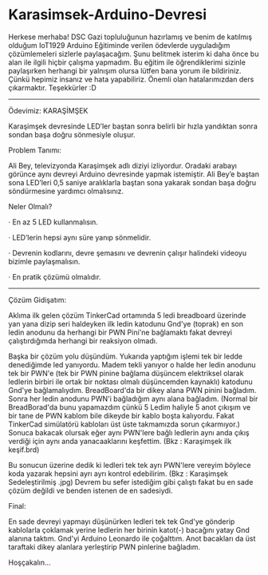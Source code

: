 # Karasimsek-Arduino-Devresi

Herkese merhaba! 
DSC Gazi topluluğunun hazırlamış ve benim de katılmış olduğum IoT1929 Arduino Eğitiminde verilen ödevlerde uyguladığım çözümlemeleri sizlerle paylaşacağım. 
Şunu belitmek isterim ki daha önce bu alan ile ilgili hiçbir çalışma yapmadım. Bu eğitim ile öğrendiklerimi sizinle paylaşırken herhangi bir yalnışım olursa lütfen 
bana yorum ile bildiriniz. Çünkü hepimiz insanız ve hata yapabiliriz. Önemli olan hatalarımızdan ders çıkarmaktır. 
Teşekkürler :D

**************************************************************************

Ödevimiz: KARAŞİMŞEK

Karaşimşek devresinde LED’ler baştan sonra belirli bir hızla yandıktan sonra sondan başa doğru sönmesiyle oluşur.

Problem Tanımı:

Ali Bey, televizyonda Karaşimşek adlı diziyi izliyordur. Oradaki arabayı görünce aynı devreyi Arduino devresinde yapmak istemiştir. 
Ali Bey’e baştan sona LED’leri 0,5 saniye aralıklarla baştan sona yakarak sondan başa doğru söndürmesine yardımcı olmalısınız.

Neler Olmalı?

· En az 5 LED kullanmalısın.

· LED’lerin hepsi aynı süre yanıp sönmelidir.

· Devrenin kodlarını, devre şemasını ve devrenin çalışır halindeki videoyu bizimle paylaşmalısın.

· En pratik çözümü olmalıdır.

**************************************************************************

Çözüm Gidişatım:

Aklıma ilk gelen çözüm TinkerCad ortamında 5 ledi breadboard üzerinde yan yana dizip seri haldeyken ilk ledin katodunu Gnd'ye (toprak) 
en son ledin anodunu da herhangi bir PWN Pini'ne bağlamaktı fakat devreyi çalıştırdığımda herhangi bir reaksiyon olmadı.

Başka bir çözüm yolu düşündüm. Yukarıda yaptığım işlemi tek bir ledde denediğimde led yanıyordu. Madem tekli yanıyor o halde 
her ledin anodunu tek bir PWN'e (tek bir PWN pinine bağlama düşüncem elektriksel olarak ledlerin birbiri ile ortak bir noktası olmalı düşüncemden kaynaklı) 
katodunu Gnd'ye bağlamalıydım. BreadBoard'da bir dikey alana PWN pinini bağladım. Sonra her ledin anodunu PWN'i bağladığım aynı alana bağladım. (Normal bir BreadBorad'da 
bunu yapamazdım çünkü 5 Ledim haliyle 5 anot çıkışım ve bir tane de PWN kablom bile dikeyde bir kablo boşta kalıyordu. Fakat TinkerCad simülatörü kabloları üst üste 
takmamızda sorun çıkarmıyor.) Sonuca bakacak olursak eğer aynı PWN'lere bağlı ledlerin aynı anda çıkış verdiği için aynı anda yanacaaklarını keşfettim. 
(Bkz : Karaşimşek ilk keşif.brd)

Bu sonucun üzerine dedik ki ledleri tek tek ayrı PWN'lere vereyim böylece koda yazarak hepsini ayrı ayrı kontrol edebilirim. (Bkz : Karaşimşek Sedeleştirilmiş .jpg)
Devrem bu sefer istediğim gibi çalıştı fakat bu en sade çözüm değildi ve benden istenen de en sadesiydi.

Final:

En sade devreyi yapmayı düşünürken ledleri tek tek Gnd'ye gönderip kablolarla çoklamak yerine ledlerin her birinin katot(-) bacağını yatay Gnd alanına taktım. 
Gnd'yi Arduino Leonardo ile çoğalttım. Anot bacakları da üst taraftaki dikey alanlara yerleştirip PWN pinlerine bağladım. 


Hoşçakalın...

